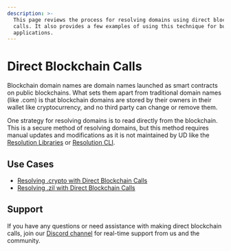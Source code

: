 ```yaml
---
description: >-
  This page reviews the process for resolving domains using direct blockchain
  calls. It also provides a few examples of using this technique for building
  applications.
---
```


# Direct Blockchain Calls

Blockchain domain names are domain names launched as smart contracts on public blockchains. What sets them apart from traditional domain names \(like .com\) is that blockchain domains are stored by their owners in their wallet like cryptocurrency, and no third party can change or remove them.

One strategy for resolving domains is to read directly from the blockchain. This is a secure method of resolving domains, but this method requires manual updates and modifications as it is not maintained by UD like the [Resolution Libraries](../resolution-libraries.md) or [Resolution CLI](../resolution-cli.md).

## **Use Cases**

* [Resolving .crypto with Direct Blockchain Calls](resolve-.crypto-without-libraries.md)
* [Resolving .zil with Direct Blockchain Calls](resolve-.zil-without-libraries.md)

## Support

If you have any questions or need assistance with making direct blockchain calls, join our [Discord channel](https://discord.gg/b6ZVxSZ9Hn) for real-time support from us and the community.

